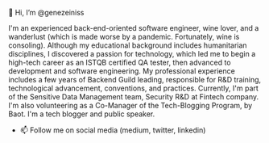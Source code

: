 👋 Hi, I’m @genezeiniss 
  
I'm an experienced back-end-oriented software engineer, wine lover, and a wanderlust (which is made worse by a pandemic. Fortunately, wine is consoling).
Although my educational background includes humanitarian disciplines, I discovered a passion for technology, which led me to begin a high-tech career as an ISTQB certified QA tester, then advanced to development and software engineering. 
My professional experience includes a few years of Backend Guild leading, responsible for R&D training, technological advancement, conventions, and practices. 
Currently, I'm part of the Sensitive Data Management team, Security R&D at Fintech company. I'm also volunteering as a Co-Manager of the Tech-Blogging Program, by Baot. I'm a tech blogger and public speaker.

- 📫 Follow me on social media (medium, twitter, linkedin)

<!---
genezeiniss/genezeiniss is a ✨ special ✨ repository because its `README.md` (this file) appears on your GitHub profile.
You can click the Preview link to take a look at your changes.
--->
